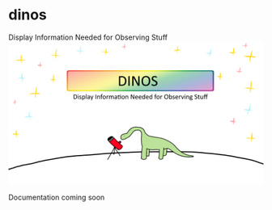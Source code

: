 # dinos
Display Information Needed for Observing Stuff
![](./report_images/titlebackground_v3.PNG "DINOS")

Documentation coming soon
